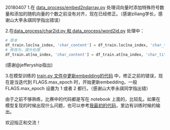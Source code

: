 20180407
1.在 [data_process/embed2ndarray.py](https://github.com/yongyehuang/zhihu-text-classification/blob/master/data_process/embed2ndarray.py#L22) 处理词向量时添加特殊符号数量和添加的随机向量的个数之前没有对齐，现在已经修正。（感谢ziliang学长，感谢山大李永祺同学指出错误）

2.在[data_process/char2id.py 和 data_process/word2id.py](https://github.com/yongyehuang/zhihu-text-classification/blob/master/data_process/char2id.py#L91) 处理中：
```python
# 原本
df_train.loc[na_index, 'char_content'] = df_train.loc[na_index, 'char_title']
# 修改为，提升处理
df_train.at[na_index, 'char_content'] = df_train.at[na_index, 'char_title']

```
(感谢@jefferyship指出)

3.在模型训练的 [train.py 文件中更新embedding的代码](https://github.com/yongyehuang/zhihu-text-classification/blob/master/models/wd_1_1_cnn_concat/train.py#L189) 中，修正之前的错误，现在是当迭代到 FLAGS.max_epoch 时，开始更新embedding，一般 FLAGS.max_epoch 设置为 1 或者 2 都行。（感谢山大李永祺同学指出错） 


由于之前不够熟练，比赛中的代码都是写在 notebook 上面的，比较乱。如果在模型复现的时候出现什么问题，也可以参考[我最初的代码](https://github.com/yongyehuang/zhihu-text-classification/tree/master/notebook-old)，里边有训练时候的输出。

欢迎指正和交流！
